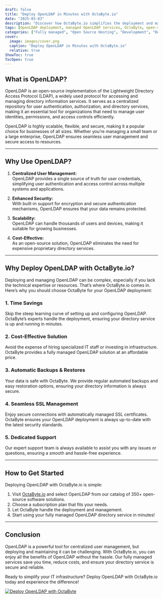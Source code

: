 ```yaml
---
draft: false
title: "Deploy OpenLDAP in Minutes with OctaByte.io"
date: "2025-03-03"
description: "Discover how OctaByte.io simplifies the deployment and management of OpenLDAP, a powerful open-source directory service. Learn why OpenLDAP is essential for centralized user management and how OctaByte’s fully managed services save you time, effort, and costs."
tags: [OpenLDAP deployment, managed OpenLDAP services, OctaByte, open-source directory service, centralized user management, managed IT services, OpenLDAP benefits, secure LDAP deployment, automated backups, SSL management, IT infrastructure solutions]
categories: ["Fully managed", "Open Source Hosting", "Development", "Dev Ops", "OpenLDAP"]
cover:
  image: images/cover.png
  caption: "Deploy OpenLDAP in Minutes with OctaByte.io"
  relative: true
ShowToc: true
TocOpen: true
---
```



## What is OpenLDAP?  

OpenLDAP is an open-source implementation of the Lightweight Directory Access Protocol (LDAP), a widely used protocol for accessing and managing directory information services. It serves as a centralized repository for user authentication, authorization, and directory services, making it an essential tool for organizations that need to manage user identities, permissions, and access controls efficiently.  

OpenLDAP is highly scalable, flexible, and secure, making it a popular choice for businesses of all sizes. Whether you’re managing a small team or a large enterprise, OpenLDAP ensures seamless user management and secure access to resources.  

---

## Why Use OpenLDAP?  

1. **Centralized User Management:**  
   OpenLDAP provides a single source of truth for user credentials, simplifying user authentication and access control across multiple systems and applications.  

2. **Enhanced Security:**  
   With built-in support for encryption and secure authentication mechanisms, OpenLDAP ensures that your data remains protected.  

3. **Scalability:**  
   OpenLDAP can handle thousands of users and devices, making it suitable for growing businesses.  

4. **Cost-Effective:**  
   As an open-source solution, OpenLDAP eliminates the need for expensive proprietary directory services.  

---

## Why Deploy OpenLDAP with OctaByte.io?  

Deploying and managing OpenLDAP can be complex, especially if you lack the technical expertise or resources. That’s where OctaByte.io comes in. Here’s why you should choose OctaByte for your OpenLDAP deployment:  

### 1. **Time Savings**  
   Skip the steep learning curve of setting up and configuring OpenLDAP. OctaByte’s experts handle the deployment, ensuring your directory service is up and running in minutes.  

### 2. **Cost-Effective Solution**  
   Avoid the expense of hiring specialized IT staff or investing in infrastructure. OctaByte provides a fully managed OpenLDAP solution at an affordable price.  

### 3. **Automatic Backups & Restores**  
   Your data is safe with OctaByte. We provide regular automated backups and easy restoration options, ensuring your directory information is always secure.  

### 4. **Seamless SSL Management**  
   Enjoy secure connections with automatically managed SSL certificates. OctaByte ensures your OpenLDAP deployment is always up-to-date with the latest security standards.  

### 5. **Dedicated Support**  
   Our expert support team is always available to assist you with any issues or questions, ensuring a smooth and hassle-free experience.  

---

## How to Get Started  

Deploying OpenLDAP with OctaByte.io is simple:  

1. Visit [OctaByte.io](https://octabyte.io) and select OpenLDAP from our catalog of 350+ open-source software solutions.  
2. Choose a subscription plan that fits your needs.  
3. Let OctaByte handle the deployment and management.  
4. Start using your fully managed OpenLDAP directory service in minutes!  

---

## Conclusion  

OpenLDAP is a powerful tool for centralized user management, but deploying and maintaining it can be challenging. With OctaByte.io, you can enjoy all the benefits of OpenLDAP without the hassle. Our fully managed services save you time, reduce costs, and ensure your directory service is secure and reliable.  

Ready to simplify your IT infrastructure? Deploy OpenLDAP with OctaByte.io today and experience the difference!

[![Deploy OpenLDAP with OctaByte](/images/deploy-on-octabyte.png)](https://octabyte.io/fully-managed-open-source-services/development/dev-ops/openldap)